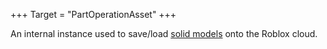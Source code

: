 +++
Target = "PartOperationAsset"
+++

An internal instance used to save/load [solid models](https://developer.roblox.com/articles/3D-Modeling-with-Parts) onto the Roblox cloud.